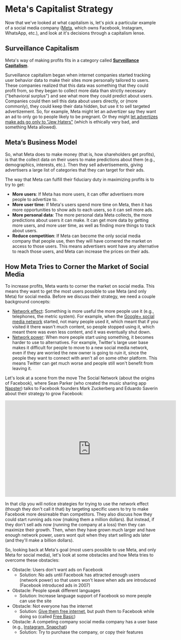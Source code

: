 # Meta's Capitalist Strategy

Now that we've looked at what capitalism is, let's pick a particular example of a social media company ([Meta](https://en.wikipedia.org/wiki/Meta), which owns Facebook, Instagram, WhatsApp, etc.), and look at it's decisions through a capitalism lense.

## Surveillance Capitalism
Meta's way of making profits fits in a category called __[Surveillance Capitalism](https://nymag.com/intelligencer/2019/02/shoshana-zuboff-q-and-a-the-age-of-surveillance-capital.html)__.

Surveillance capitalism began when internet companies started tracking user behavior data to make their sites more personally tailored to users. These companies realized that this data was something that they could profit from, so they began to collect more data than strictly necessary ("behavioral surplus") and see what more they could predict about users. Companies could then sell this data about users directly, or (more commonly), they could keep their data hidden, but use it to sell targeted advertizement. So, for example, Meta might let an advertizer say they want an ad to only go to people likely to be pregnant. Or they might [let advertizes make ads go only to "Jew Haters"](https://www.propublica.org/article/facebook-enabled-advertisers-to-reach-jew-haters) (which is ethically very bad, and something Meta allowed).


## Meta’s Business Model
So, what Meta does to make money (that is, how shareholders get profits), is that the collect data on their users to make predictions about them (e.g., demographics, interests, etc.). Then they sell advertisements, giving advertisers a large list of categories that they can target for their ads.

The way that Meta can fulfill their fiduciary duty in maximizing profits is to try to get:
- __More users__: If Meta has more users, it can offer advertisers more people to advertize to.
- __More user time__: If Meta's users spend more time on Meta, then it has more opportunities to show ads to each users, so it can sell more ads.
- __More personal data__: The more personal data Meta collects, the more predictions about users it can make. It can get more data by getting more users, and more user time, as well as finding more things to track about users.
- __Reduce competition__: If Meta can become the only social media company that people use, then they will have cornered the market on access to those users. This means advertisers wont have any alternative to reach those users, and Meta can increase the prices on their ads.

## How Meta Tries to Corner the Market of Social Media
To increase profits, Meta wants to corner the market on social media. This means they want to get the most users possible to use Meta (and only Meta) for social media. Before we discuss their strategy, we need a couple background concepts:

- [Network effect](https://en.wikipedia.org/wiki/Network_effect): Something is more useful the more people use it (e.g., telephones, the metric system). For example, when the [Google+ social media network](https://en.wikipedia.org/wiki/Google%2B) started, not many people used it, which meant that if you visited it there wasn't much content, so people stopped using it, which meant there was even less content, and it was eventually shut down.
- [Network power](https://alliance-primo.hosted.exlibrisgroup.com/permalink/f/kjtuig/CP71119582520001451): When more people start using something, it becomes harder to use to alternatives. For example, Twitter's large user base makes it difficult for people to move to a new social media network, even if they are worried the new owner is going to ruin it, since the people they want to connect with aren't all on some other platform. This means Twitter can get much worse and people still won't benefit from leaving it.

Let's look at a scene from the move The Social Network (about the origins of Facebook), where Sean Parker (who created the music sharing app [Napster](https://en.wikipedia.org/wiki/Napster)) talks to Facebook founders Mark Zuckerberg and Eduardo Saverin about their strategy to grow Facebook:

<iframe width="560" height="315" src="https://www.youtube.com/embed/k5fJmkv02is?start=37" title="YouTube video player" frameborder="0" allow="accelerometer; autoplay; clipboard-write; encrypted-media; gyroscope; picture-in-picture" allowfullscreen></iframe>

In that clip you will notice strategies for trying to use the network effect (though they don't call it that) by targeting specific users to try to make Facebook more desireable than competitors. They also discuss how they could start running ads now
(making them a million dollars). But instead, if they don't sell ads now (running the company at a loss) then they can maximize their growth. Then, when they have grown much larger and have enough network power, users wont quit when they start selling ads later (and they'll make a billion dollars).

So, looking back at Meta's goal (most users possible to use Meta, and only Meta for social media), let's look at some obstacles and how Meta tries to overcome these obstacles:
- Obstacle: Users don't want ads on Facebook
  - Solution: No ads until Facebook has attracted enough users (network power) so that users won't leave when ads are introduced (Facebook introduced ads in 2007)
- Obstacle: People speak different languages
  - Solution: Increase language support of Facebook so more people can use the site
- Obstacle: Not everyone has the internet
  -  Solution: [Give them free internet](https://time.com/facebook-world-plan/), but push them to Facebook while doing so (called [Free Basic](https://www.theguardian.com/technology/2017/jul/27/facebook-free-basics-developing-markets))
- Obstacle:  A competing company social media company has a user base (e.g., [Instagram, Snapchat](https://www.businessinsider.com/mark-zuckerberg-grilled-on-facebook-copying-instagram-snapchat-2020-7))
  - Solution: Try to purchase the company, or copy their features
